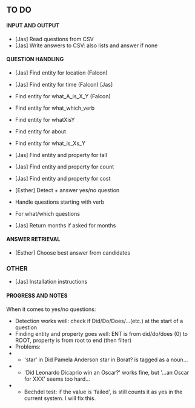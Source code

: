 ## TO DO ##



#### INPUT AND OUTPUT ####
- [Jas] Read questions from CSV
- [Jas] Write answers to CSV: also lists and answer if none

#### QUESTION HANDLING ####
- [Jas] Find entity for location (Falcon)
- [Jas] Find entity for time (Falcon) [Jas]
- Find entity for what_A_is_X_Y (Falcon)
- Find entity for what_which_verb
- Find entity for whatXisY
- Find entity for about
- Find entity for what_is_Xs_Y
- [Jas] Find entity and property for tall
- [Jas] Find entity and property for count
- [Jas] Find entity and property for cost

- [Esther] Detect + answer yes/no question
- Handle questions starting with verb
- For what/which questions   
- [Jas] Return months if asked for months

#### ANSWER RETRIEVAL ####
- [Esther] Choose best answer from candidates


### OTHER ###
- [Jas] Installation instructions


#### PROGRESS AND NOTES ####

When it comes to yes/no questions:
- Detection works well: check if Did/Do/Does/...(etc.) at the start of a question
- Finding entity and property goes well: ENT is from did/do/does (0) to ROOT, property is from root to end (then filter)
- Problems:
-   - 'star' in Did Pamela Anderson star in Borat? is tagged as a noun...
-   - 'Did Leonardo Dicaprio win an Oscar?' works fine, but '...an Oscar for XXX' seems too hard...
-   - Bechdel test: if the value is 'failed', is still counts it as yes in the current system. I will fix this.
